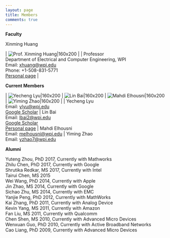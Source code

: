 ```yaml
---
layout: page
title: Members
comments: true
---
```


**Faculty**

Xinming Huang

| ![Prof. Xinming Huang|160x200]({{site.baseurl}}/assets/images/xinming.gif) | | Professor<br> Department of Electrical and Computer Engineering, WPI<br> Email: xhuang@wpi.edu<br> Phone: +1-508-831-5771<br> <a href="http://users.wpi.edu/~xhuang/">Personal page</a> |




**Current Members**

| ![Yecheng Lyu|160x200]({{site.baseurl}}/assets/images/yecheng.jpg) | ![Lin Bai|160x200]({{site.baseurl}}/assets/images/lbai.jpg) | ![Mahdi Elhousni|160x200]({{site.baseurl}}/assets/images/melhousni.jpg) | ![Yiming Zhao|160x200]({{site.baseurl}}/assets/images/yiming.png) |
| Yecheng Lyu<br> Email: ylyu@wpi.edu<br> <a href="https://scholar.google.com/citations?user=yZHiTWsAAAAJ&hl=en">Google Scholar</a> | Lin Bai<br> Email: lbai2@wpi.edu<br> <a href="https://scholar.google.com/citations?hl=en&user=L7gsnOEAAAAJ">Google Scholar</a><br> <a href="https://linbaiwpi.github.io">Personal page</a> | Mahdi Elhousni<br> Email: melhousni@wpi.edu | Yiming Zhao<br> Email: yzhao7@wpi.edu




**Alumni**

Yuteng Zhou, PhD 2017, Currently with Mathworks<br>
Zhilu Chen, PhD 2017, Currently with Google<br>
Shrutika Redkar, MS 2017, Currently with Intel<br>
Tairui Chen, MS 2015<br>
Wei Wang, PhD 2014, Currently with Apple<br>
Jin Zhao, MS 2014, Currently with Google<br>
Sichao Zhu, MS 2014, Currently with EMC<br>
Yanjie Peng, PhD 2012, Currently with MathWorks<br>
Kai Zhang, PhD 2011, Currently with Analog Device<br>
Kevin Yang, MS 2011, Currently with Amazon<br>
Fan Liu, MS 2011, Currently with Qualcomm<br>
Chen Shen, MS 2010, Currently with Advanced Micro Devices<br>
Wenxuan Guo, PhD 2010, Currently with Active Broadband Networks<br>
Cao Liang, PhD 2009, Currently with Advanced Micro Devices
